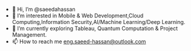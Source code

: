 - 👋 Hi, I’m @saeedahassan
- 👀 I’m interested in Mobile & Web Development,Cloud Computing,Information Security,AI/Machine Learning/Deep Learning.
- 🌱 I’m currently exploring Tableau, Quantum Computation & Project Management.
- 📫 How to reach me eng.saeed-hassan@outlook.com

<!---
themanonmoon90/themanonmoon90 is a ✨ special ✨ repository because its `README.md` (this file) appears on your GitHub profile.
You can click the Preview link to take a look at your changes.
--->
